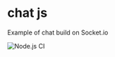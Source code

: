 # chat js
 Example of chat build on Socket.io
 
![Node.js CI](https://github.com/mezgoodle/chat-js/workflows/Node.js%20CI/badge.svg)
